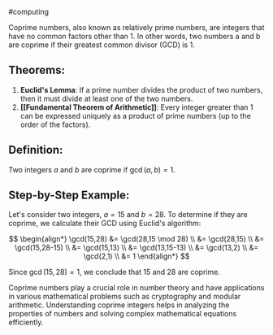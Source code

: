 #computing 

Coprime numbers, also known as relatively prime numbers, are integers that have no common factors other than 1. In other words, two numbers a and b are coprime if their greatest common divisor (GCD) is 1.

## Theorems:
1. **Euclid's Lemma**: If a prime number divides the product of two numbers, then it must divide at least one of the two numbers.
2. **[[Fundamental Theorem of Arithmetic]]**: Every integer greater than 1 can be expressed uniquely as a product of prime numbers (up to the order of the factors).

## Definition:
Two integers $a$ and $b$ are coprime if $\gcd(a,b) = 1$.

## Step-by-Step Example:
Let's consider two integers, $a = 15$ and $b = 28$. To determine if they are coprime, we calculate their GCD using Euclid's algorithm:

$$
\begin{align*}
\gcd(15,28) &= \gcd(28,15 \mod 28) \\
&= \gcd(28,15) \\
&= \gcd(15,28-15) \\
&= \gcd(15,13) \\
&= \gcd(13,15-13) \\
&= \gcd(13,2) \\
&= \gcd(2,1) \\
&= 1
\end{align*}
$$

Since $\gcd(15,28) = 1$, we conclude that 15 and 28 are coprime.

Coprime numbers play a crucial role in number theory and have applications in various mathematical problems such as cryptography and modular arithmetic. Understanding coprime integers helps in analyzing the properties of numbers and solving complex mathematical equations efficiently.